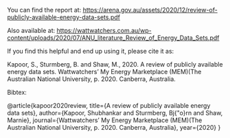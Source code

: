 You can find the report at: https://arena.gov.au/assets/2020/12/review-of-publicly-available-energy-data-sets.pdf

Also available at: https://wattwatchers.com.au/wp-content/uploads/2020/07/ANU_literature_Review_of_Energy_Data_Sets.pdf

If you find this helpful and end up using it, please cite it as:

Kapoor, S., Sturmberg, B. and Shaw, M., 2020. A review of publicly available energy data sets. Wattwatchers’ My Energy Marketplace (MEM)(The Australian National University, p. 2020. Canberra, Australia.

Bibtex:

@article{kapoor2020review,
  title={A review of publicly available energy data sets},
  author={Kapoor, Shubhankar and Sturmberg, Bj{\"o}rn and Shaw, Marnie},
  journal={Wattwatchers’ My Energy Marketplace (MEM)(The Australian National University, p. 2020. Canberra, Australia},
  year={2020}
}
